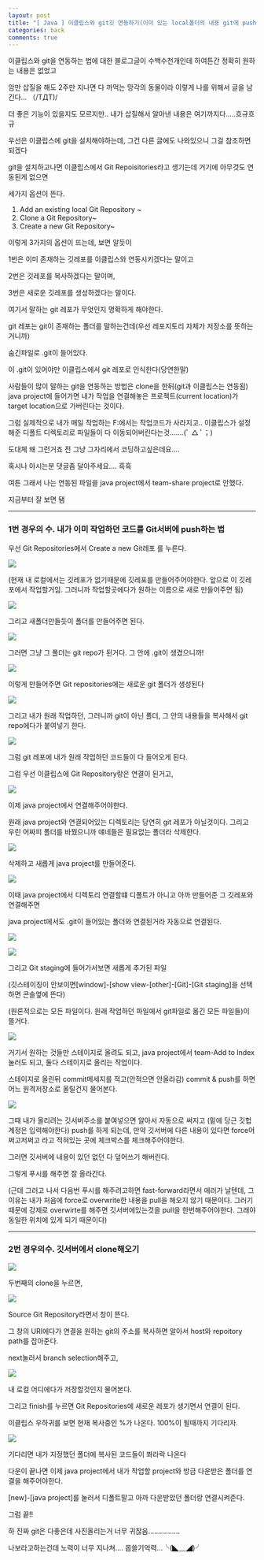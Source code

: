 ```yaml
---
layout: post
title: "[ Java ] 이클립스와 git깃 연동하기(이미 있는 local폴더의 내용 git에 push하기, git에서 pull하기)"
categories: back
comments: true
---
```


이클립스와 git을 연동하는 법에 대한 블로그글이 수백수천개인데 하여튼간 정확히 원하는 내용은 없었고

암만 삽질을 해도 2주만 지나면 다 까먹는 망각의 동물이라 이렇게 나를 위해서 글을 남긴다... （/TДT)/

더 좋은 기능이 있을지도 모르지만.. 내가 삽질해서 알아낸 내용은 여기까지다.....흐규흐규

우선은 이클립스에 git을 설치해야하는데, 그건 다른 글에도 나와있으니 그걸 참조하면 되겠다

git을 설치하고나면 이클립스에서 Git Repoisitories라고 생기는데 거기에 아무것도 연동된게 없으면

세가지 옵션이 뜬다.

1. Add an existing local Git Repository ~
2. Clone a Git Repository~
3. Create a new Git Repository~

이렇게 3가지의 옵션이 뜨는데, 보면 알듯이

1번은 이미 존재하는 깃레포를 이클립스와 연동시키겠다는 말이고

2번은 깃레포를 복사하겠다는 말이며,

3번은 새로운 깃레포를 생성하겠다는 말이다.

여기서 말하는 git 레포가 무엇인지 명확하게 해야한다.

git 레포는 git이 존재하는 폴더를 말하는건데(우선 레포지토리 자체가 저장소를 뜻하는거니까)

숨긴파일로 .git이 들어있다.

이 .git이 있어야만 이클립스에서 git 레포로 인식한다(당연한말)

사람들이 많이 말하는 git을 연동하는 방법은 clone을 한뒤(git과 이클립스는 연동됨) java project에 들어가면 내가 작업을 연결해놓은 프로젝트(current location)가 target location으로 가버린다는 것이다.

그럼 실제적으로 내가 매일 작업하는 F:에서는 작업코드가 사라지고.. 이클립스가 설정해준 디폴트 디렉토리로 파일들이 다 이동되어버린다는것.......(ﾟ △ ﾟ；)

도대체 왜 그런거죠 전 그냥 그자리에서 코딩하고싶은데요....

혹시나 아시는분 댓글좀 달아주세요.... 흑흑

여튼 그래서 나는 연동된 파일을 java project에서 team-share project로 안했다.

지금부터 잘 보면 됌

---

### 1번 경우의 수. 내가 이미 작업하던 코드를 Git서버에 push하는 법

우선 Git Repositories에서 Create a new Git레포 를 누른다.

![](/assets/img/2020-08-06/1.PNG)

(현재 내 로컬에서는 깃레포가 없기때문에 깃레포를 만들어주어야한다. 앞으로 이 깃레포에서 작업할거임. 그러니까 작업할곳에다가 원하는 이름으로 새로 만들어주면 됨)

![](/assets/img/2020-08-06/2.PNG)

그리고 새폴더만들듯이 폴더를 만들어주면 된다.

![](/assets/img/2020-08-06/3.PNG)

그러면 그냥 그 폴더는 git repo가 된거다. 그 안에 .git이 생겼으니까!

![](/assets/img/2020-08-06/5.PNG)

이렇게 만들어주면 Git repositories에는 새로운 git 폴더가 생성된다

![](/assets/img/2020-08-06/4.PNG)

그리고 내가 원래 작업하던, 그러니까 git이 아닌 폴더, 그 안의 내용들을 복사해서 git repo에다가 붙여넣기 한다.

![](/assets/img/2020-08-06/6.PNG)

그럼 git 레포에 내가 원래 작업하던 코드들이 다 들어오게 된다.

그럼 우선 이클립스에 Git Repository랑은 연결이 된거고,

![](/assets/img/2020-08-06/4.PNG)

이제 java project에서 연결해주어야한다.

원래 java project와 연결되어있는 디렉토리는 당연히 git 레포가 아닐것이다. 그리고 우린 어짜피 폴더를 바꿨으니까 얘네들은 필요없는 폴더라 삭제한다.

![](/assets/img/2020-08-06/7.PNG)

삭제하고 새롭게 java project를 만들어준다.

![](/assets/img/2020-08-06/8.PNG)

이때 java project에서 디렉토리 연결할떄 디폴트가 아니고 아까 만들어준 그 깃레포와 연결해주면

java project에서도 .git이 들어있는 폴더와 연결된거라 자동으로 연결된다.

![](/assets/img/2020-08-06/9.PNG)

![](/assets/img/2020-08-06/10.PNG)

그리고 Git staging에 들어가서보면 새롭게 추가된 파일

(깃스테이징이 안보이면[window]-[show view-[other]-[Git]-[Git staging]을 선택하면 콘솔옆에 뜬다)

(원론적으로는 모든 파일이다. 원래 작업하던 파일에서 git파일로 옮긴 모든 파일들)이 뜰거다.

![](/assets/img/2020-08-06/11.PNG)

거기서 원하는 것들만 스테이지로 올려도 되고, java project에서 team-Add to Index 눌러도 되고, 둘다 스테이지로 올리는 작업이다.

스테이지로 올린뒤 commit메세지를 적고(안적으면 안올라감) commit & push를 하면 어느 원격저장소로 올릴건지 물어본다.

![](/assets/img/2020-08-06/12.PNG)

그때 내가 올리려는 깃서버주소를 붙여넣으면 알아서 자동으로 써지고 (밑에 당근 깃헙계정은 입력해야한다) push를 하게 되는데, 만약 깃서버에 다른 내용이 있다면 force어쩌고저쩌고 라고 적혀있는 곳에 체크박스를 체크해주어야한다.

그러면 깃서버에 내용이 있던 없던 다 덮어쓰기 해버린다.

그렇게 푸시를 해주면 잘 올라간다.

(근데 그러고 나서 다음번 푸시를 해주려고하면 fast-forward라면서 에러가 날텐데, 그 이유는 내가 처음에 force로 overwrite한 내용을 pull을 해오지 않기 때문이다. 그러기 때문에 강제로 overwirte를 해주면 깃서버에있는것을 pull을 한번해주어야한다. 그래야 동일한 위치에 있게 되기 때문이다)

---

### 2번 경우의수. 깃서버에서 clone해오기

![](/assets/img/2020-08-06/1.PNG)

두번째의 clone을 누르면,

![](/assets/img/2020-08-06/13.PNG)

Source Git Repository라면서 창이 뜬다.

그 창의 URI에다가 연결을 원하는 git의 주소를 복사하면 알아서 host와 repoitory path를 잡아준다.

next눌러서 branch selection해주고,

![](/assets/img/2020-08-06/14.PNG)

내 로컬 어디에다가 저장할것인지 물어본다.

그리고 finish를 누르면 Git Repositories에 새로운 레포가 생기면서 연결이 된다.

이클립스 우하귀를 보면 현재 복사중인 %가 나온다. 100%이 될때까지 기다리자.

![](/assets/img/2020-08-06/15.PNG)

기다리면 내가 지정했던 폴더에 복사된 코드들이 쫘라락 나온다

다운이 끝나면 이제 java project에서 내가 작업할 project와 방금 다운받은 폴더를 연결을 해주어야한다.

[new]-[java project]를 눌러서 디폴트말고 아까 다운받았던 폴더랑 연결시켜준다.

그럼 끝!!

하 진짜 git은 다좋은데 사진올리는거 너무 귀찮음................

나보라고하는건데 노력이 너무 지나쳐.... 몹쓸기억력...╰(◣﹏◢)╯
